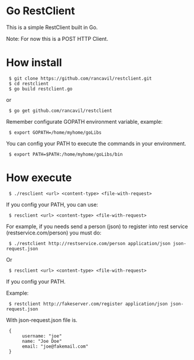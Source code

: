 # Go RestClient

This is a simple RestClient built in Go.

Note: For now this is a POST HTTP Client.

# How install

     $ git clone https://github.com/rancavil/restclient.git
     $ cd restclient
     $ go build restclient.go

or

     $ go get github.com/rancavil/restclient

Remember configurate GOPATH environment variable, example:

     $ export GOPATH=/home/myhome/goLibs

You can config your PATH to execute the commands in your environment.

     $ export PATH=$PATH:/home/myhome/goLibs/bin

# How execute

     $ ./resclient <url> <content-type> <file-with-request>

If you config your PATH, you can use:

     $ resclient <url> <content-type> <file-with-request>

For example, if you needs send a person (json) to register into rest service (restservice.com/person) you must do:

     $ ./restclient http://restservice.com/person application/json json-request.json

Or

     $ resclient <url> <content-type> <file-with-request>

If you config your PATH.

Example:

     $ restclient http://fakeserver.com/register application/json json-request.json

With json-request.json file is.

     {
          username: "joe"
          name: "Joe Doe"
          email: "joe@fakemail.com"
     }

